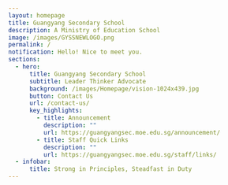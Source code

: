 ```yaml
---
layout: homepage
title: Guangyang Secondary School
description: A Ministry of Education School
image: /images/GYSSNEWLOGO.png
permalink: /
notification: Hello! Nice to meet you.
sections:
  - hero:
      title: Guangyang Secondary School
      subtitle: Leader Thinker Advocate
      background: /images/Homepage/vision-1024x439.jpg
      button: Contact Us
      url: /contact-us/
      key_highlights:
        - title: Announcement
          description: ""
          url: https://guangyangsec.moe.edu.sg/announcement/
        - title: Staff Quick Links
          description: ""
          url: https://guangyangsec.moe.edu.sg/staff/links/
  - infobar:
      title: Strong in Principles, Steadfast in Duty
---
```

